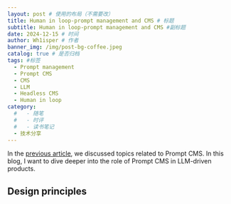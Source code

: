 ```yaml
---
layout: post # 使用的布局（不需要改）
title: Human in loop-prompt management and CMS # 标题
subtitle: Human in loop-prompt management and CMS #副标题
date: 2024-12-15 # 时间
author: Wh1isper # 作者
banner_img: /img/post-bg-coffee.jpeg
catalog: true # 是否归档
tags: #标签
  - Prompt management
  - Prompt CMS
  - CMS
  - LLM
  - Headless CMS
  - Human in loop
category:
  #   - 随笔
  #   - 时评
  #   - 读书笔记
  - 技术分享
---
```


In the [previous article](https://blog.wh1isper.top/2024/12/14/2024-12-15-human-in-loop/), we discussed topics related to Prompt CMS. In this blog, I want to dive deeper into the role of Prompt CMS in LLM-driven products.

## Design principles
